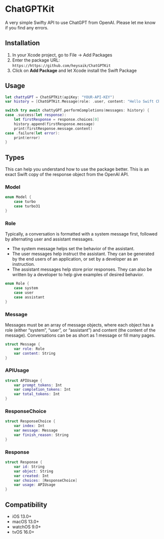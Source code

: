 # ChatGPTKit
A very simple Swifty API to use ChatGPT from OpenAI. Please let me know if you find any errors.

## Installation
1. In your Xcode project, go to File -> Add Packages
2. Enter the package URL: `https://https://github.com/heysaik/ChatGPTKit`
3. Click on **Add Package** and let Xcode install the Swift Package

## Usage
```swift
let chattyGPT = ChatGPTKit(apiKey: "YOUR-API-KEY")
var history = [ChatGPTKit.Message(role: .user, content: "Hello Swift ChatGPT")]

switch try await chattyGPT.performCompletions(messages: history) {
case .success(let response):
    let firstResponse = response.choices[0]
    history.append(firstResponse.message)
    print(firstResponse.message.content)
case .failure(let error):
    print(error)
}
```

## Types
This can help you understand how to use the package better. This is an exact Swift copy of the response object from the OpenAI API.
### Model
```swift
enum Model {
    case turbo
    case turbo31
}
```

### Role
Typically, a conversation is formatted with a system message first, followed by alternating user and assistant messages.
- The system message helps set the behavior of the assistant.
- The user messages help instruct the assistant. They can be generated by the end users of an application, or set by a developer as an instruction.
- The assistant messages help store prior responses. They can also be written by a developer to help give examples of desired behavior.

```swift
enum Role {
    case system
    case user
    case assistant
}
```

### Message
Messages must be an array of message objects, where each object has a role (either “system”, “user”, or “assistant”) and content (the content of the message). Conversations can be as short as 1 message or fill many pages.
```swift
struct Message {
    var role: Role
    var content: String
}
```

### APIUsage
```swift
struct APIUsage {
    var prompt_tokens: Int
    var completion_tokens: Int
    var total_tokens: Int
}
```

### ResponseChoice
```swift
struct ResponseChoice {
    var index: Int
    var message: Message
    var finish_reason: String
}
```

### Response
```swift
struct Response {
    var id: String
    var object: String
    var created: Int
    var choices: [ResponseChoice]
    var usage: APIUsage
}
```

## Compatibility 
- iOS 13.0+
- macOS 13.0+
- watchOS 9.0+
- tvOS 16.0+
